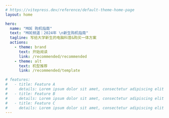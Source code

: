 ```yaml
---
# https://vitepress.dev/reference/default-theme-home-page
layout: home

hero:
  name: "MOE 购机指南"
  text: "MOE频道：2024年 \n新生购机指南"
  tagline: 写给大学新生的电脑科普&购买一体方案
  actions:
    - theme: brand
      text: 开始阅读
      link: /recommended/recommended
    - theme: alt
      text: 机型推荐
      link: /recommended/template

# features:
#   - title: Feature A
#     details: Lorem ipsum dolor sit amet, consectetur adipiscing elit
#   - title: Feature B
#     details: Lorem ipsum dolor sit amet, consectetur adipiscing elit
#   - title: Feature C
#     details: Lorem ipsum dolor sit amet, consectetur adipiscing elit
---
```


